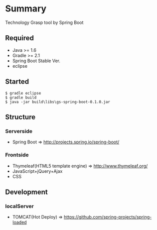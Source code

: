 # Summary

Technology Grasp tool by Spring Boot

## Required
* Java >= 1.6
* Gradle >= 2.1
* Spring Boot Stable Ver.
* eclipse
 
## Started

```
$ gradle eclipse
$ gradle build
$ java -jar build\libs\gs-spring-boot-0.1.0.jar
```

## Structure

### Serverside
* Spring Boot => http://projects.spring.io/spring-boot/

### Frontside
* Thymeleaf(HTML5 template engine) => http://www.thymeleaf.org/
* JavaScript+jQuery+Ajax
* CSS

## Development

### localServer
* TOMCAT(Hot Deploy) => https://github.com/spring-projects/spring-loaded
